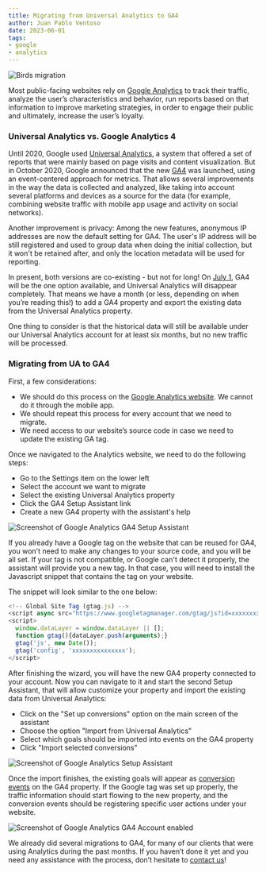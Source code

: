 ```yaml
---
title: Migrating from Universal Analytics to GA4
author: Juan Pablo Ventoso
date: 2023-06-01
tags:
- google
- analytics
---
```


![Birds migration](/blog/2023/06/migrating-universal-analytics-ga4/birds-migration.jpg)

<!-- Image: Migration by Aivar Ruukel, 2014. Attribution 2.0 Generic (CC BY 2.0), obtained from https://flic.kr/p/pEy1Er -->

Most public-facing websites rely on [Google Analytics](https://marketingplatform.google.com/about/analytics/) to track their traffic, analyze the user’s characteristics and behavior, run reports based on that information to improve marketing strategies, in order to engage their public and ultimately, increase the user’s loyalty.

### Universal Analytics vs. Google Analytics 4

Until 2020, Google used [Universal Analytics](https://support.google.com/analytics/answer/2790010), a system that offered a set of reports that were mainly based on page visits and content visualization. But in October 2020, Google announced that the new [GA4](https://developers.google.com/analytics/devguides/collection/ga4) was launched, using an event-centered approach for metrics. That allows several improvements in the way the data is collected and analyzed, like taking into account several platforms and devices as a source for the data (for example, combining website traffic with mobile app usage and activity on social networks).

Another improvement is privacy: Among the new features, anonymous IP addresses are now the default setting for GA4. The user's IP address will be still registered and used to group data when doing the initial collection, but it won't be retained after, and only the location metadata will be used for reporting.

In present, both versions are co-existing - but not for long! On [July 1](https://blog.google/products/marketingplatform/analytics/prepare-for-future-with-google-analytics-4/), GA4 will be the one option available, and Universal Analytics will disappear completely. That means we have a month (or less, depending on when you’re reading this!) to add a GA4 property and export the existing data from the Universal Analytics property.

One thing to consider is that the historical data will still be available under our Universal Analytics account for at least six months, but no new traffic will be processed.

### Migrating from UA to GA4

First, a few considerations:

- We should do this process on the [Google Analytics website](https://analytics.google.com/analytics/web). We cannot do it through the mobile app.
- We should repeat this process for every account that we need to migrate.
- We need access to our website’s source code in case we need to update the existing GA tag.

Once we navigated to the Analytics website, we need to do the following steps:

- Go to the Settings item on the lower left
- Select the account we want to migrate
- Select the existing Universal Analytics property
- Click the GA4 Setup Assistant link
- Create a new GA4 property with the assistant's help

![Screenshot of Google Analytics GA4 Setup Assistant](/blog/2023/06/migrating-universal-analytics-ga4/google-analytics-ga4-setup-assistant.jpg)

If you already have a Google tag on the website that can be reused for GA4, you won't need to make any changes to your source code, and you will be all set. If your tag is not compatible, or Google can't detect it properly, the assistant will provide you a new tag. In that case, you will need to install the Javascript snippet that contains the tag on your website.

The snippet will look similar to the one below:

```javascript
<!-- Global Site Tag (gtag.js) -->
<script async src="https://www.googletagmanager.com/gtag/js?id=xxxxxxxxxxxxxxx"></script>
<script>
  window.dataLayer = window.dataLayer || [];
  function gtag(){dataLayer.push(arguments);}
  gtag('js', new Date());
  gtag('config', 'xxxxxxxxxxxxxxx');
</script>
```

After finishing the wizard, you will have the new GA4 property connected to your account. Now you can navigate to it and start the second Setup Assistant, that will allow customize your property and import the existing data from Universal Analytics:

- Click on the "Set up conversions" option on the main screen of the assistant
- Choose the option "Import from Universal Analytics"
- Select which goals should be imported into events on the GA4 property
- Click "Import selected conversions"

![Screenshot of Google Analytics Setup Assistant](/blog/2023/06/migrating-universal-analytics-ga4/google-analytics-setup-assistant.jpg)

Once the import finishes, the existing goals will appear as [conversion events](https://support.google.com/analytics/answer/9267568) on the GA4 property. If the Google tag was set up properly, the traffic information should start flowing to the new property, and the conversion events should be registering specific user actions under your website.

![Screenshot of Google Analytics GA4 Account enabled](/blog/2023/06/migrating-universal-analytics-ga4/google-analytics-ga4-account-example.jpg)


We already did several migrations to GA4, for many of our clients that were using Analytics during the past months. If you haven’t done it yet and you need any assistance with the process, don’t hesitate to [contact us](https://www.endpointdev.com/contact/)!
